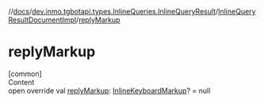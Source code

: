 //[docs](../../../index.md)/[dev.inmo.tgbotapi.types.InlineQueries.InlineQueryResult](../index.md)/[InlineQueryResultDocumentImpl](index.md)/[replyMarkup](reply-markup.md)



# replyMarkup  
[common]  
Content  
open override val [replyMarkup](reply-markup.md): [InlineKeyboardMarkup](../../dev.inmo.tgbotapi.types.buttons/-inline-keyboard-markup/index.md)? = null  



